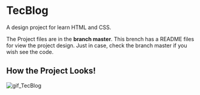 # TecBlog
A design project for learn HTML and CSS.

The Project files are in the <b>branch master</b>. This brench has a README files for view the project design. Just in case, check the branch master if you wish see the code.

## How the Project Looks!
![gif_TecBlog](https://user-images.githubusercontent.com/77403817/166156150-3deddd2e-5db5-4344-8c66-556ecdab2a89.gif)
